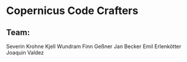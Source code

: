 
# Copernicus Code Crafters

## Team:
Severin Krohne
Kjell Wundram
Finn Geßner
Jan Becker
Emil Erlenkötter
Joaquin Valdez